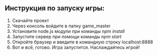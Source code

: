 
## Инструкция по запуску игры:
1. Скачайте проект
2. Через консоль войдите в папку game_master
3. Установите node.js модули при  команды *npm install*
4. Запустите сервер при помощи команды *npm start*
5. Откройте браузер и введите в командную строку localhost:8888
6. Вот и всё, готово. Игра запустится. Наслаждайтесь игрой!
